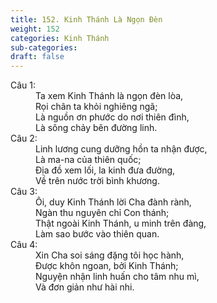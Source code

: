 ```yaml
---
title: 152. Kinh Thánh Là Ngọn Đèn
weight: 152
categories: Kinh Thánh
sub-categories: 
draft: false
---
```

<dl><dt>Câu 1:</dt><dd data-verse="1">Ta xem Kinh Thánh là ngọn đèn lòa, <br/>Rọi chân ta khỏi nghiêng ngã; <br/>Là nguồn ơn phước do nơi thiên đình, <br/>Là sông chảy bên đường linh. </dd><dt>Câu 2:</dt><dd data-verse="2">Linh lương cung dưỡng hồn ta nhận được, <br/>Là ma-na của thiên quốc; <br/>Địa đồ xem lối, la kinh đưa đường, <br/>Về trên nước trời bình khương. </dd><dt>Câu 3:</dt><dd data-verse="3">Ôi, duy Kinh Thánh lời Cha đành rành, <br/>Ngàn thu nguyên chỉ Con thánh; <br/>Thật ngoài Kinh Thánh, u minh trên đàng, <br/>Làm sao bước vào thiên quan. </dd><dt>Câu 4:</dt><dd data-verse="4">Xin Cha soi sáng đặng tôi học hành, <br/>Được khôn ngoan, bởi Kinh Thánh; <br/>Nguyện nhận linh huấn cho tâm nhu mì, <br/>Và đơn giản như hài nhi. </dd></dl>